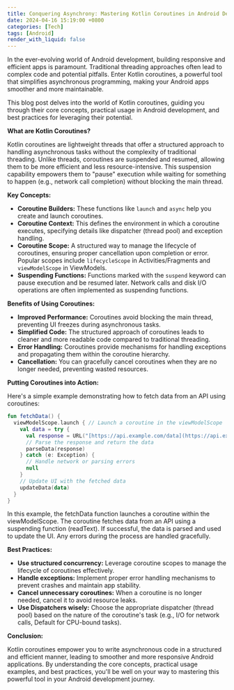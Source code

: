 ```yaml
---
title: Conquering Asynchrony: Mastering Kotlin Coroutines in Android Development
date: 2024-04-16 15:19:00 +0800
categories: [Tech]
tags: [Android]
render_with_liquid: false
---
```


In the ever-evolving world of Android development, building responsive and efficient apps is paramount. Traditional threading approaches often lead to complex code and potential pitfalls. Enter Kotlin coroutines, a powerful tool that simplifies asynchronous programming, making your Android apps smoother and more maintainable.

This blog post delves into the world of Kotlin coroutines, guiding you through their core concepts, practical usage in Android development, and best practices for leveraging their potential.

**What are Kotlin Coroutines?**

Kotlin coroutines are lightweight threads that offer a structured approach to handling asynchronous tasks without the complexity of traditional threading. Unlike threads, coroutines are suspended and resumed, allowing them to be more efficient and less resource-intensive. This suspension capability empowers them to "pause" execution while waiting for something to happen (e.g., network call completion) without blocking the main thread.

**Key Concepts:**

* **Coroutine Builders:** These functions like `launch` and `async` help you create and launch coroutines.
* **Coroutine Context:** This defines the environment in which a coroutine executes, specifying details like dispatcher (thread pool) and exception handling.
* **Coroutine Scope:** A structured way to manage the lifecycle of coroutines, ensuring proper cancellation upon completion or error. Popular scopes include `lifecycleScope` in Activities/Fragments and `viewModelScope` in ViewModels.
* **Suspending Functions:** Functions marked with the `suspend` keyword can pause execution and be resumed later. Network calls and disk I/O operations are often implemented as suspending functions.

**Benefits of Using Coroutines:**

* **Improved Performance:** Coroutines avoid blocking the main thread, preventing UI freezes during asynchronous tasks.
* **Simplified Code:** The structured approach of coroutines leads to cleaner and more readable code compared to traditional threading.
* **Error Handling:** Coroutines provide mechanisms for handling exceptions and propagating them within the coroutine hierarchy.
* **Cancellation:** You can gracefully cancel coroutines when they are no longer needed, preventing wasted resources.

**Putting Coroutines into Action:**

Here's a simple example demonstrating how to fetch data from an API using coroutines:

```kotlin
fun fetchData() {
  viewModelScope.launch { // Launch a coroutine in the viewModelScope
    val data = try {
      val response = URL("[https://api.example.com/data](https://api.example.com/data)").readText()
      // Parse the response and return the data
      parseData(response)
    } catch (e: Exception) {
      // Handle network or parsing errors
      null
    }
    // Update UI with the fetched data
    updateData(data)
  }
}
```

In this example, the fetchData function launches a coroutine within the viewModelScope. The coroutine fetches data from an API using a suspending function (readText). If successful, the data is parsed and used to update the UI. Any errors during the process are handled gracefully.

**Best Practices:**

* **Use structured concurrency:** Leverage coroutine scopes to manage the lifecycle of coroutines effectively.
* **Handle exceptions:** Implement proper error handling mechanisms to prevent crashes and maintain app stability.
* **Cancel unnecessary coroutines:** When a coroutine is no longer needed, cancel it to avoid resource leaks.
* **Use Dispatchers wisely:** Choose the appropriate dispatcher (thread pool) based on the nature of the coroutine's task (e.g., I/O for network calls, Default for CPU-bound tasks).

**Conclusion:**

Kotlin coroutines empower you to write asynchronous code in a structured and efficient manner, leading to smoother and more responsive Android applications. By understanding the core concepts, practical usage examples, and best practices, you'll be well on your way to mastering this powerful tool in your Android development journey.

